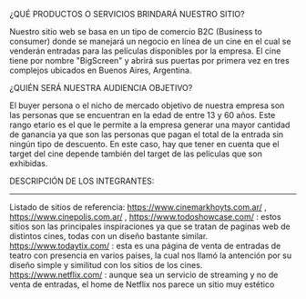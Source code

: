¿QUÉ PRODUCTOS O SERVICIOS BRINDARÁ NUESTRO SITIO?

Nuestro sitio web se basa en un tipo de comercio B2C (Business to consumer) donde se manejará un negocio en línea de un cine en el cual se venderán entradas para las películas disponibles por la empresa. El cine tiene por nombre "BigScreen" y abrirá sus puertas por primera vez en tres complejos ubicados en Buenos Aires, Argentina.

¿QUIÉN SERÁ NUESTRA AUDIENCIA OBJETIVO?

El buyer persona o el nicho de mercado objetivo de nuestra empresa son las personas que se encuentran en la edad de entre 13 y 60 años. Este rango etario es el que le permite a la empresa generar una mayor cantidad de ganancia ya que son las personas que pagan el total de la entrada sin ningún tipo de descuento. En este caso, hay que tener en cuenta que el target del cine depende también del target de las películas que son exhibidas. 

DESCRIPCIÓN DE LOS INTEGRANTES:

-----------------------------------------------------------

Listado de sitios de referencia:
 https://www.cinemarkhoyts.com.ar/ , https://www.cinepolis.com.ar/ , https://www.todoshowcase.com/ : estos sitios son las principales inspiraciones ya que se tratan de paginas web de distintos cines, todas con un diseño bastante similar.
 https://www.todaytix.com/ : esta es una página de venta de entradas de teatro con presencia en varios paises, la cual nos llamó la antención por su diseño simple y similitud con los sitios de los cines.
 https://www.netflix.com/ : aunque sea un servicio de streaming y no de venta de entradas, el home de Netflix nos parece un sitio muy estético 
